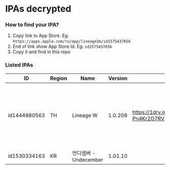 # IPAs decrypted

### How to find your IPA?

1. Copy link to App Store. Eg: `https://apps.apple.com/ru/app/lineage2m/id1575437656`
2. End of link show App Store Id. Eg: `id1575437656`
3. Copy it and find in this repo

### Listed IPAs

| ID | Region | Name | Version | Link | Note |
| --- | --- | --- | --- | --- | --- |
| id1444980563 | TH | Lineage W | 1.0.208 | https://1drv.ms/u/s!AvHxFSkLWegan_1-Pn4Kr2O7RVVu3Q?e=TXhEeA | This Global version can use in other region. Eg: KR, PH, SG... |
| id1530334163 | KR | 언디셈버 - Undecember | 1.01.10 | | |

